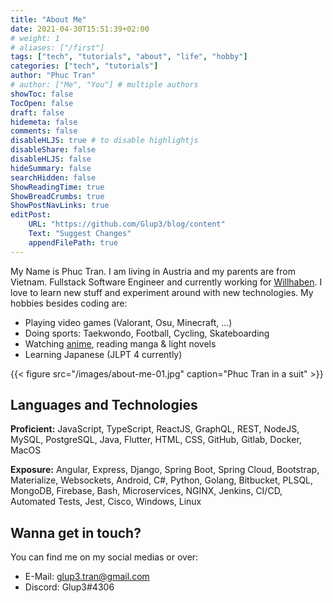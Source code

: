 ```yaml
---
title: "About Me"
date: 2021-04-30T15:51:39+02:00
# weight: 1
# aliases: ["/first"]
tags: ["tech", "tutorials", "about", "life", "hobby"]
categories: ["tech", "tutorials"]
author: "Phuc Tran"
# author: ["Me", "You"] # multiple authors
showToc: false
TocOpen: false
draft: false
hidemeta: false
comments: false
disableHLJS: true # to disable highlightjs
disableShare: false
disableHLJS: false
hideSummary: false
searchHidden: false
ShowReadingTime: true
ShowBreadCrumbs: true
ShowPostNavLinks: true
editPost:
    URL: "https://github.com/Glup3/blog/content"
    Text: "Suggest Changes"
    appendFilePath: true
---
```


My Name is Phuc Tran. I am living in Austria and my parents are from Vietnam.
Fullstack Software Engineer and currently working for [Willhaben](https://www.willhaben.at/iad).
I love to learn new stuff and experiment around with new technologies.
My hobbies besides coding are:

- Playing video games (Valorant, Osu, Minecraft, ...)
- Doing sports: Taekwondo, Football, Cycling, Skateboarding
- Watching [anime](https://anilist.co/user/glup3/), reading manga & light novels
- Learning Japanese (JLPT 4 currently)

{{< figure src="/images/about-me-01.jpg" caption="Phuc Tran in a suit" >}}

## Languages and Technologies

**Proficient:** JavaScript, TypeScript, ReactJS, GraphQL, REST, NodeJS, MySQL, PostgreSQL, Java, Flutter, HTML, CSS, GitHub, Gitlab, Docker, MacOS

**Exposure:** Angular, Express, Django, Spring Boot, Spring Cloud, Bootstrap, Materialize, Websockets, Android, C#, Python, Golang, Bitbucket, PLSQL, MongoDB, Firebase, Bash, Microservices, NGINX, Jenkins, CI/CD, Automated Tests, Jest, Cisco, Windows, Linux

## Wanna get in touch?

You can find me on my social medias or over:

- E-Mail: glup3.tran@gmail.com
- Discord: Glup3#4306
